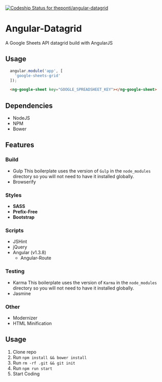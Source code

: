 [ ![Codeship Status for theponti/angular-datagrid](https://codeship.com/projects/cce16f70-72fa-0132-d565-5ad4053fa8e4/status?branch=master)](https://codeship.com/projects/54872)

# Angular-Datagrid

A Google Sheets API datagrid build with AngularJS


## Usage

```js
  angular.module('app', [
    'google-sheets-grid'
  ]);
```

```html
  <ng-google-sheet key="GOOGLE_SPREADSHEET_KEY"></ng-google-sheet>
```

## Dependencies
* NodeJS
* NPM
* Bower

## Features

### Build
* Gulp
  This boilerplate uses the version of `Gulp` in the `node_modules` directory so you will not need to have it installed globally.
* Browserify

### Styles
* **SASS**
* **Prefix-Free**
* **Bootstrap**

### Scripts
* JSHint
* jQuery
* Angular (v1.3.8)
  * Angular-Route

### Testing
* Karma
  This boilerplate uses the version of `Karma` in the `node_modules` directory so you will not need to have it installed globally.
* Jasmine

### Other
* Modernizer
* HTML Minification

## Usage
1. Clone repo
2. Run `npm install && bower install`
3. Run `rm -rf .git && git init`
4. Run `npm run start`
5. Start Coding
